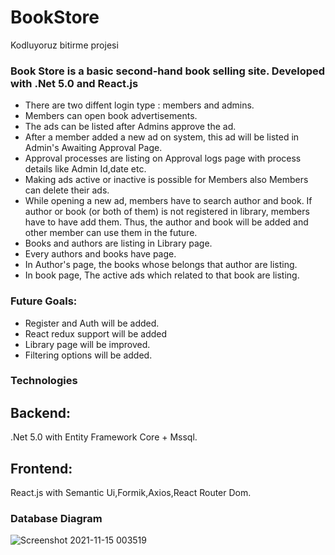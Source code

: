 # BookStore
Kodluyoruz bitirme projesi

### Book Store is a basic second-hand book selling site. Developed with .Net 5.0 and React.js
            

+ There are two diffent login type : members and admins.
+ Members can open book advertisements. 
+ The ads can be listed after Admins approve the ad.
+ After a member added a new ad on system, this ad will be listed in Admin's Awaiting Approval Page. 
+ Approval processes are listing on Approval logs page with process details like Admin Id,date etc.
+ Making ads active or inactive is possible for Members also Members can delete their ads.
+ While opening a new ad, members have to search author and book. 
If author or book (or both of them) is not registered in library, members have to have add them. 
Thus, the author and book will be added and other member can use them in the future.
+ Books and authors are listing in Library page.
+ Every authors and books have page.
+ In Author's page, the books whose belongs that author are listing.
+ In book page, The active ads which related to that book are listing.


### Future Goals:
+ Register and Auth will be added.
+ React redux support will be added
+ Library page will be improved.
+ Filtering options will be added.

### Technologies
## Backend: 
.Net 5.0 with Entity Framework Core + Mssql.

## Frontend:
React.js with Semantic Ui,Formik,Axios,React Router Dom.


### Database Diagram
![Screenshot 2021-11-15 003519](https://user-images.githubusercontent.com/83495182/141699521-90b8826e-d963-4132-8bae-ec32cd877384.jpg)
